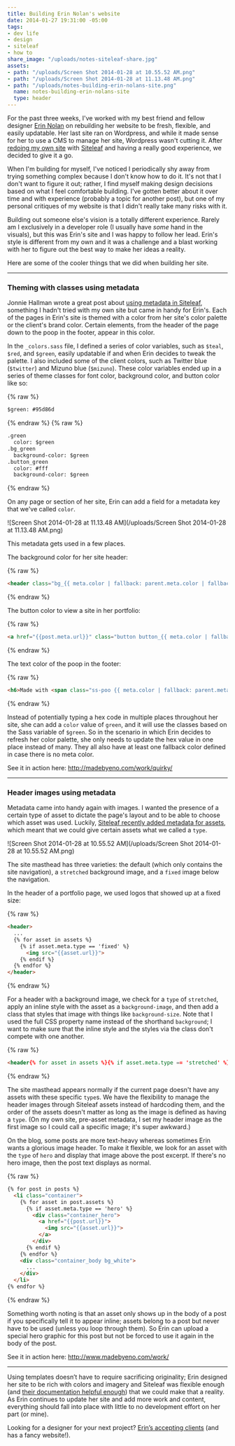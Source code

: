 ```yaml
---
title: Building Erin Nolan's website
date: 2014-01-27 19:31:00 -05:00
tags:
- dev life
- design
- siteleaf
- how to
share_image: "/uploads/notes-siteleaf-share.jpg"
assets:
- path: "/uploads/Screen Shot 2014-01-28 at 10.55.52 AM.png"
- path: "/uploads/Screen Shot 2014-01-28 at 11.13.48 AM.png"
- path: "/uploads/notes-building-erin-nolans-site.png"
  name: notes-building-erin-nolans-site
  type: header
---
```


For the past three weeks, I've worked with my best friend and fellow designer [Erin Nolan](http://www.madebyeno.com) on rebuilding her website to be fresh, flexible, and easily updatable. Her last site ran on Wordpress, and while it made sense for her to use a CMS to manage her site, Wordpress wasn't cutting it. After [redoing my own site](http://jessicaharllee.com/notes/a-redesign-with-siteleaf/) with [Siteleaf](http://siteleaf.com) and having a really good experience, we decided to give it a go.


When I'm building for myself, I've noticed I periodically shy away from trying something complex because I don't know how to do it. It's not that I don't want to figure it out; rather, I find myself making design decisions based on what I feel comfortable building. I've gotten better about it over time and with experience (probably a topic for another post), but one of my personal critiques of my website is that I didn't really take many risks with it.

Building out someone else's vision is a totally different experience. Rarely am I exclusively in a developer role (I usually have *some* hand in the visuals), but this was Erin's site and I was happy to follow her lead. Erin's style is different from my own and it was a challenge and a blast working with her to figure out the best way to make her ideas a reality.

Here are some of the cooler things that we did when building her site.

<hr>

### Theming with classes using metadata

Jonnie Hallman wrote a great post about [using metadata in Siteleaf](http://destroytoday.com/blog/metadata-in-siteleaf/), something I hadn't tried with my own site but came in handy for Erin's. Each of the pages in Erin's site is themed with a color from her site's color palette or the client's brand color. Certain elements, from the header of the page down to the poop in the footer, appear in this color.

In the `_colors.sass` file, I defined a series of color variables, such as `$teal`, `$red`, and `$green`, easily updatable if and when Erin decides to tweak the palette. I also included some of the client colors, such as Twitter blue (`$twitter`) and Mizuno blue (`$mizuno`). These color variables ended up in a series of theme classes for font color, background color, and button color like so:

{% raw %}
~~~html
$green: #95d86d
~~~
{% endraw %}
{% raw %}
~~~html
.green
  color: $green
.bg_green
  background-color: $green
.button_green
  color: #fff
  background-color: $green
~~~
{% endraw %}

On any page or section of her site, Erin can add a field for a metadata key that we've called `color`.

![Screen Shot 2014-01-28 at 11.13.48 AM](/uploads/Screen Shot 2014-01-28 at 11.13.48 AM.png) 

This metadata gets used in a few places.

The background color for her site header:

{% raw %}
~~~html
<header class="bg_{{ meta.color | fallback: parent.meta.color | fallback: 'grey_light' }}">
~~~
{% endraw %}

The button color to view a site in her portfolio:

{% raw %}
~~~html
<a href="{{post.meta.url}}" class="button button_{{ meta.color | fallback: 'grey' }}">View site</a>
~~~
{% endraw %}

The text color of the poop in the footer:

{% raw %}
~~~html
<h6>Made with <span class="ss-poo {{ meta.color | fallback: parent.meta.color | fallback: 'red' }}"></span>in Brooklyn</h6>
~~~
{% endraw %}

Instead of potentially typing a hex code in multiple places throughout her site, she can add a `color` value of `green`, and it will use the classes based on the Sass variable of `$green`. So in the scenario in which Erin decides to refresh her color palette, she only needs to update the hex value in one place instead of many. They all also have at least one fallback color defined in case there is no meta color.

See it in action here: http://madebyeno.com/work/quirky/

<hr>

### Header images using metadata

Metadata came into handy again with images. I wanted the presence of a certain type of asset to dictate the page's layout  and to be able to choose which asset was used. Luckily, [Siteleaf recently added metadata for assets](http://www.siteleaf.com/blog/new-asset-meta-and-quick-post-edit/), which meant that we could give certain assets what we called a `type`. 

![Screen Shot 2014-01-28 at 10.55.52 AM](/uploads/Screen Shot 2014-01-28 at 10.55.52 AM.png) 

The site masthead has three varieties: the default (which only contains the site navigation), a `stretched` background image, and a `fixed` image below the navigation.

In the header of a portfolio page, we used logos that showed up at a fixed size:

{% raw %}
~~~html
<header>
  ...
  {% for asset in assets %}
    {% if asset.meta.type == 'fixed' %}
      <img src="{{asset.url}}">
    {% endif %}
  {% endfor %}
</header>
~~~
{% endraw %}

For a header with a background image, we check for a `type` of `stretched`, apply an inline style with the asset as a `background-image`, and then add a class that styles that image with things like `background-size`. Note that I used the full CSS property name instead of the shorthand `background`; I want to make sure that the inline style and the styles via the class don't  compete with one another.

{% raw %}
~~~html
<header{% for asset in assets %}{% if asset.meta.type == 'stretched' %} class="header_img_stretched" style="background-image: url('{{asset.url}}')"{% endif %}{% endfor %}>
~~~
{% endraw %}

The site masthead appears normally if the current page doesn't have any assets with these specific `type`s. We have the flexibility to manage the header images through Siteleaf assets instead of hardcoding them, and the order of the assets doesn't matter as long as the image is defined as having a `type`. (On my own site, pre-asset metadata, I set my header image as the first image so I could call a specific image; it's super awkward.)

On the blog, some posts are more text-heavy whereas sometimes Erin wants a glorious image header. To make it flexible, we look for an asset with the `type` of `hero` and display that image above the post excerpt. If there's no hero image, then the post text displays as normal.

{% raw %}
~~~html
{% for post in posts %}
  <li class="container">
    {% for asset in post.assets %}
      {% if asset.meta.type == 'hero' %}
        <div class="container_hero">
          <a href="{{post.url}}">
            <img src="{{asset.url}}">
          </a>
        </div>
      {% endif %}
    {% endfor %}
    <div class="container_body bg_white">
      ...
    </div>
  </li>
{% endfor %}
~~~
{% endraw %}

Something worth noting is that an asset only shows up in the body of a post if you specifically tell it to appear inline; assets belong to a post but never have to be used (unless you loop through them). So Erin can upload a special hero graphic for this post but not be forced to use it again in the body of the post.

See it in action here: http://www.madebyeno.com/work/

<hr>

Using templates doesn’t have to require sacrificing originality; Erin designed her site to be rich with colors and imagery and Siteleaf was flexible enough (and [their documentation helpful enough](http://www.siteleaf.com/blog/)) that we could make that a reality. As Erin continues to update her site and add more work and content, everything should fall into place with little to no development effort on her part (or mine).

Looking for a designer for your next project? [Erin’s accepting clients](http://madebyeno.com/contact) (and has a fancy website!).
